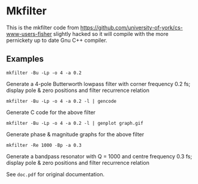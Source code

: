 # Mkfilter

This is the mkfilter code from
https://github.com/university-of-york/cs-www-users-fisher slightly
hacked so it will compile with the more pernickety up to date Gnu C++
compiler.

## Examples
    mkfilter -Bu -Lp -o 4 -a 0.2
Generate a 4-pole Butterworth lowpass filter with corner frequency 0.2 fs;
display pole & zero positions and filter recurrence relation

    mkfilter -Bu -Lp -o 4 -a 0.2 -l | gencode
Generate C code for the above filter

    mkfilter -Bu -Lp -o 4 -a 0.2 -l | genplot graph.gif
Generate phase & magnitude graphs for the above filter

    mkfilter -Re 1000 -Bp -a 0.3
Generate a bandpass resonator with Q = 1000 and centre frequency 0.3 fs;
display pole & zero positions and filter recurrence relation


See `doc.pdf` for original documentation.
